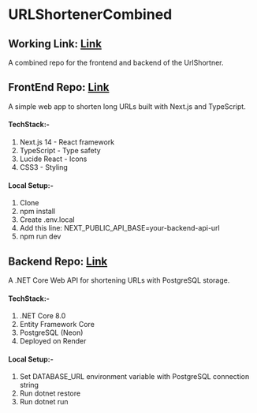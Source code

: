 # URLShortenerCombined
## Working Link: [Link](https://frontend-url-shortner-one.vercel.app/)

A combined repo for the frontend and backend of the UrlShortner.


## FrontEnd Repo: [Link](https://github.com/Sarthak-Sen/frontend-url-shortner)

A simple web app to shorten long URLs built with Next.js and TypeScript.

#### TechStack:-
1. Next.js 14 - React framework
2. TypeScript - Type safety
3. Lucide React - Icons
4. CSS3 - Styling

#### Local Setup:-
1. Clone
2. npm install
3. Create .env.local
4. Add this line: NEXT_PUBLIC_API_BASE=your-backend-api-url
5. npm run dev


## Backend Repo: [Link](https://github.com/Sarthak-Sen/UrlShortner.API)

A .NET Core Web API for shortening URLs with PostgreSQL storage.

#### TechStack:-
1. .NET Core 8.0
2. Entity Framework Core
3. PostgreSQL (Neon)
4. Deployed on Render

#### Local Setup:-
1. Set DATABASE_URL environment variable with PostgreSQL connection string
2. Run dotnet restore
3. Run dotnet run
